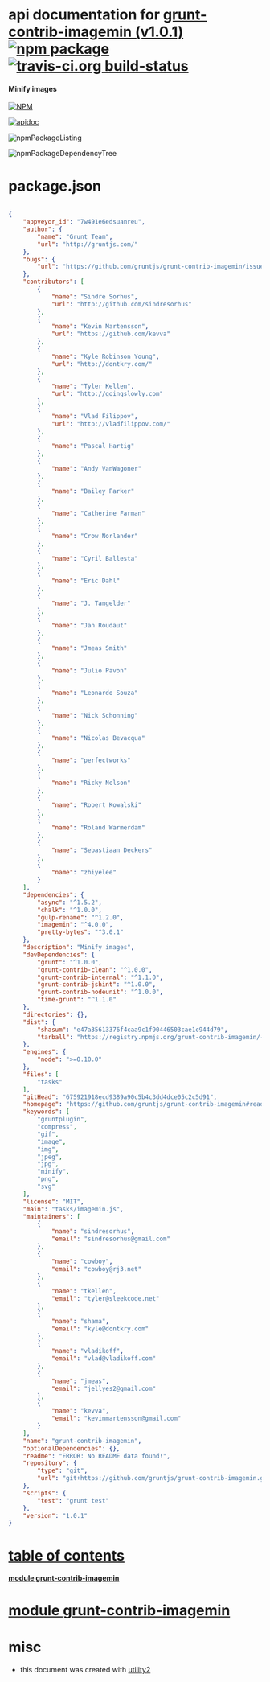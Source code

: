 # api documentation for  [grunt-contrib-imagemin (v1.0.1)](https://github.com/gruntjs/grunt-contrib-imagemin#readme)  [![npm package](https://img.shields.io/npm/v/npmdoc-grunt-contrib-imagemin.svg?style=flat-square)](https://www.npmjs.org/package/npmdoc-grunt-contrib-imagemin) [![travis-ci.org build-status](https://api.travis-ci.org/npmdoc/node-npmdoc-grunt-contrib-imagemin.svg)](https://travis-ci.org/npmdoc/node-npmdoc-grunt-contrib-imagemin)
#### Minify images

[![NPM](https://nodei.co/npm/grunt-contrib-imagemin.png?downloads=true)](https://www.npmjs.com/package/grunt-contrib-imagemin)

[![apidoc](https://npmdoc.github.io/node-npmdoc-grunt-contrib-imagemin/build/screenCapture.buildNpmdoc.browser.%252Fhome%252Ftravis%252Fbuild%252Fnpmdoc%252Fnode-npmdoc-grunt-contrib-imagemin%252Ftmp%252Fbuild%252Fapidoc.html.png)](https://npmdoc.github.io/node-npmdoc-grunt-contrib-imagemin/build/apidoc.html)

![npmPackageListing](https://npmdoc.github.io/node-npmdoc-grunt-contrib-imagemin/build/screenCapture.npmPackageListing.svg)

![npmPackageDependencyTree](https://npmdoc.github.io/node-npmdoc-grunt-contrib-imagemin/build/screenCapture.npmPackageDependencyTree.svg)



# package.json

```json

{
    "appveyor_id": "7w491e6edsuanreu",
    "author": {
        "name": "Grunt Team",
        "url": "http://gruntjs.com/"
    },
    "bugs": {
        "url": "https://github.com/gruntjs/grunt-contrib-imagemin/issues"
    },
    "contributors": [
        {
            "name": "Sindre Sorhus",
            "url": "http://github.com/sindresorhus"
        },
        {
            "name": "Kevin Martensson",
            "url": "https://github.com/kevva"
        },
        {
            "name": "Kyle Robinson Young",
            "url": "http://dontkry.com/"
        },
        {
            "name": "Tyler Kellen",
            "url": "http://goingslowly.com"
        },
        {
            "name": "Vlad Filippov",
            "url": "http://vladfilippov.com/"
        },
        {
            "name": "Pascal Hartig"
        },
        {
            "name": "Andy VanWagoner"
        },
        {
            "name": "Bailey Parker"
        },
        {
            "name": "Catherine Farman"
        },
        {
            "name": "Crow Norlander"
        },
        {
            "name": "Cyril Ballesta"
        },
        {
            "name": "Eric Dahl"
        },
        {
            "name": "J. Tangelder"
        },
        {
            "name": "Jan Roudaut"
        },
        {
            "name": "Jmeas Smith"
        },
        {
            "name": "Julio Pavon"
        },
        {
            "name": "Leonardo Souza"
        },
        {
            "name": "Nick Schonning"
        },
        {
            "name": "Nicolas Bevacqua"
        },
        {
            "name": "perfectworks"
        },
        {
            "name": "Ricky Nelson"
        },
        {
            "name": "Robert Kowalski"
        },
        {
            "name": "Roland Warmerdam"
        },
        {
            "name": "Sebastiaan Deckers"
        },
        {
            "name": "zhiyelee"
        }
    ],
    "dependencies": {
        "async": "^1.5.2",
        "chalk": "^1.0.0",
        "gulp-rename": "^1.2.0",
        "imagemin": "^4.0.0",
        "pretty-bytes": "^3.0.1"
    },
    "description": "Minify images",
    "devDependencies": {
        "grunt": "^1.0.0",
        "grunt-contrib-clean": "^1.0.0",
        "grunt-contrib-internal": "^1.1.0",
        "grunt-contrib-jshint": "^1.0.0",
        "grunt-contrib-nodeunit": "^1.0.0",
        "time-grunt": "^1.1.0"
    },
    "directories": {},
    "dist": {
        "shasum": "e47a35613376f4caa9c1f90446503cae1c944d79",
        "tarball": "https://registry.npmjs.org/grunt-contrib-imagemin/-/grunt-contrib-imagemin-1.0.1.tgz"
    },
    "engines": {
        "node": ">=0.10.0"
    },
    "files": [
        "tasks"
    ],
    "gitHead": "675921918ecd9389a90c5b4c3dd4dce05c2c5d91",
    "homepage": "https://github.com/gruntjs/grunt-contrib-imagemin#readme",
    "keywords": [
        "gruntplugin",
        "compress",
        "gif",
        "image",
        "img",
        "jpeg",
        "jpg",
        "minify",
        "png",
        "svg"
    ],
    "license": "MIT",
    "main": "tasks/imagemin.js",
    "maintainers": [
        {
            "name": "sindresorhus",
            "email": "sindresorhus@gmail.com"
        },
        {
            "name": "cowboy",
            "email": "cowboy@rj3.net"
        },
        {
            "name": "tkellen",
            "email": "tyler@sleekcode.net"
        },
        {
            "name": "shama",
            "email": "kyle@dontkry.com"
        },
        {
            "name": "vladikoff",
            "email": "vlad@vladikoff.com"
        },
        {
            "name": "jmeas",
            "email": "jellyes2@gmail.com"
        },
        {
            "name": "kevva",
            "email": "kevinmartensson@gmail.com"
        }
    ],
    "name": "grunt-contrib-imagemin",
    "optionalDependencies": {},
    "readme": "ERROR: No README data found!",
    "repository": {
        "type": "git",
        "url": "git+https://github.com/gruntjs/grunt-contrib-imagemin.git"
    },
    "scripts": {
        "test": "grunt test"
    },
    "version": "1.0.1"
}
```



# <a name="apidoc.tableOfContents"></a>[table of contents](#apidoc.tableOfContents)

#### [module grunt-contrib-imagemin](#apidoc.module.grunt-contrib-imagemin)



# <a name="apidoc.module.grunt-contrib-imagemin"></a>[module grunt-contrib-imagemin](#apidoc.module.grunt-contrib-imagemin)



# misc
- this document was created with [utility2](https://github.com/kaizhu256/node-utility2)
